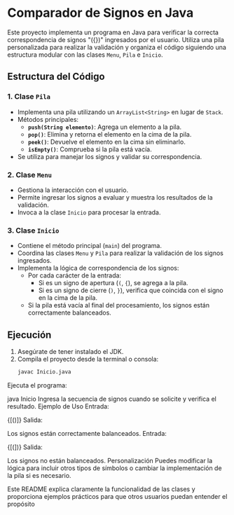 # Comparador de Signos en Java

Este proyecto implementa un programa en Java para verificar la correcta correspondencia de signos "({})" ingresados por el usuario. Utiliza una pila personalizada para realizar la validación y organiza el código siguiendo una estructura modular con las clases `Menu`, `Pila` e `Inicio`.

## Estructura del Código

### 1. **Clase `Pila`**
- Implementa una pila utilizando un `ArrayList<String>` en lugar de `Stack`.
- Métodos principales:
  - **`push(String elemento)`**: Agrega un elemento a la pila.
  - **`pop()`**: Elimina y retorna el elemento en la cima de la pila.
  - **`peek()`**: Devuelve el elemento en la cima sin eliminarlo.
  - **`isEmpty()`**: Comprueba si la pila está vacía.
- Se utiliza para manejar los signos y validar su correspondencia.

### 2. **Clase `Menu`**
- Gestiona la interacción con el usuario.
- Permite ingresar los signos a evaluar y muestra los resultados de la validación.
- Invoca a la clase `Inicio` para procesar la entrada.

### 3. **Clase `Inicio`**
- Contiene el método principal (`main`) del programa.
- Coordina las clases `Menu` y `Pila` para realizar la validación de los signos ingresados.
- Implementa la lógica de correspondencia de los signos:
  - Por cada carácter de la entrada:
    - Si es un signo de apertura (`(`, `{`), se agrega a la pila.
    - Si es un signo de cierre (`)`, `}`), verifica que coincida con el signo en la cima de la pila.
  - Si la pila está vacía al final del procesamiento, los signos están correctamente balanceados.

## Ejecución

1. Asegúrate de tener instalado el JDK.
2. Compila el proyecto desde la terminal o consola:
   ```bash
   javac Inicio.java
Ejecuta el programa:

java Inicio
Ingresa la secuencia de signos cuando se solicite y verifica el resultado.
Ejemplo de Uso
Entrada:

{[()]}
Salida:

Los signos están correctamente balanceados.
Entrada:

{[(])}
Salida:

Los signos no están balanceados.
Personalización
Puedes modificar la lógica para incluir otros tipos de símbolos o cambiar la implementación de la pila si es necesario.

Este README explica claramente la funcionalidad de las clases y proporciona ejemplos prácticos para que otros usuarios puedan entender el propósito